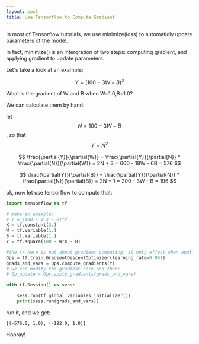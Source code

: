 ```yaml
---
layout: post
title: Use Tensorflow to Compute Gradient
---
```

In most of Tensorflow tutorials, we use minimize(loss) to automaticly update parameters of the model.

In fact, minimize() is an intergration of two steps: computing gradient, and applying gradient to update parameters.

Let's take a look at an example:

$$
Y = (100 - 3W - B)^2
$$

What is the gradient of W and B when W=1.0,B=1.0?

We can calculate them by hand:

let $$N = 100 - 3W - B$$, so that $$Y = N^2$$


$$
\frac{\partial{Y}}{\partial{W}} = 
\frac{\partial{Y}}{\partial{N}} * \frac{\partial{N}}{\partial{W}} = 
2N * 3 = 600 - 18W - 6B = 576
$$


$$
\frac{\partial{Y}}{\partial{B}} = 
\frac{\partial{Y}}{\partial{N}} * \frac{\partial{N}}{\partial{B}} = 
2N * 1 = 200 - 3W - B = 196
$$

ok, now let use tensorflow to compute that:

```python
import tensorflow as tf

# make an example:
# Y = (100 - W X - B)^2
X = tf.constant(3.)
W = tf.Variable(1.)
B = tf.Variable(1.)
Y = tf.square(100 - W*X - B)

#the lr here is not about gradient computing. it only effect when appling
Ops = tf.train.GradientDescentOptimizer(learning_rate=0.001)
grads_and_vars = Ops.compute_gradients(Y)
# we can modify the gradient here and then:
# Op_update = Ops.apply_gradients(grads_and_vars)

with tf.Session() as sess:

    sess.run(tf.global_variables_initializer())
    print(sess.run(grads_and_vars))
```

run it, and we get:
```
[(-576.0, 1.0), (-192.0, 1.0)]
```

Hooray!
